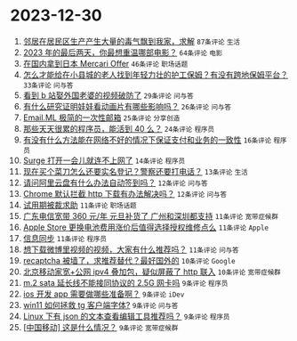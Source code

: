 # 2023-12-30

1. [邻居在居民区生产产生大量的毒气飘到我家，求解](https://www.v2ex.com/t/1004569) `87条评论` `生活`
1. [2023 年的最后两天，你最想重温哪部电影？](https://www.v2ex.com/t/1004586) `64条评论` `电影`
1. [在国内拿到日本 Mercari Offer](https://www.v2ex.com/t/1004606) `46条评论` `职场话题`
1. [怎么才能给在小县城的老人找到年轻力壮的护工保姆？有没有跨地保姆平台？](https://www.v2ex.com/t/1004563) `33条评论` `问与答`
1. [看到 b 站娶外国老婆的视频破防了](https://www.v2ex.com/t/1004661) `29条评论` `问与答`
1. [有什么研究证明娃娃看动画片有哪些影响吗？](https://www.v2ex.com/t/1004591) `26条评论` `问与答`
1. [Email.ML 极简的一次性邮箱](https://www.v2ex.com/t/1004577) `25条评论` `分享创造`
1. [那些天天很累的程序员，能活到 40 么？](https://www.v2ex.com/t/1004679) `24条评论` `程序员`
1. [有没有什么方法能在网络不好的情况下保证支付和业务的一致性](https://www.v2ex.com/t/1004689) `16条评论` `程序员`
1. [Surge 打开一会儿就连不上网了](https://www.v2ex.com/t/1004642) `14条评论` `程序员`
1. [现在买个菜刀怎么还要实名登记？警察还要打电话？](https://www.v2ex.com/t/1004622) `13条评论` `生活`
1. [请问阿里云盘有什么办法自动签到吗？](https://www.v2ex.com/t/1004566) `12条评论` `问与答`
1. [Chrome 默认拦截 http 下载有办法解决吗？](https://www.v2ex.com/t/1004564) `12条评论` `问与答`
1. [试用期被裁求助](https://www.v2ex.com/t/1004688) `11条评论` `职场话题`
1. [广东电信宽带 360 元/年 元旦补货了 广州和深圳都支持](https://www.v2ex.com/t/1004680) `11条评论` `宽带症候群`
1. [Apple Store 更换电池费用涨价后值得选择授权维修点么](https://www.v2ex.com/t/1004625) `11条评论` `Apple`
1. [信息同步](https://www.v2ex.com/t/1004589) `11条评论` `程序员`
1. [想下载微博里视频的视频，大家有什么推荐吗？](https://www.v2ex.com/t/1004568) `11条评论` `问与答`
1. [recaptcha 被墙了，求推荐替代？最好国外的](https://www.v2ex.com/t/1004654) `10条评论` `Google`
1. [北京移动家宽+公网 ipv4 叠加包，疑似屏蔽了 http 联入](https://www.v2ex.com/t/1004646) `10条评论` `宽带症候群`
1. [m.2 sata 延长线不能接同协议的 2.5G 网卡吗](https://www.v2ex.com/t/1004651) `9条评论` `程序员`
1. [ios 开发 app 需要做哪些准备啊？](https://www.v2ex.com/t/1004645) `9条评论` `iDev`
1. [win11 如何拯救 tg 客户端字体?](https://www.v2ex.com/t/1004610) `9条评论` `问与答`
1. [Linux 下有 json 的文本查看编辑工具推荐吗？](https://www.v2ex.com/t/1004597) `9条评论` `程序员`
1. [[中国移动] 这是什么情况？](https://www.v2ex.com/t/1004575) `9条评论` `宽带症候群`
